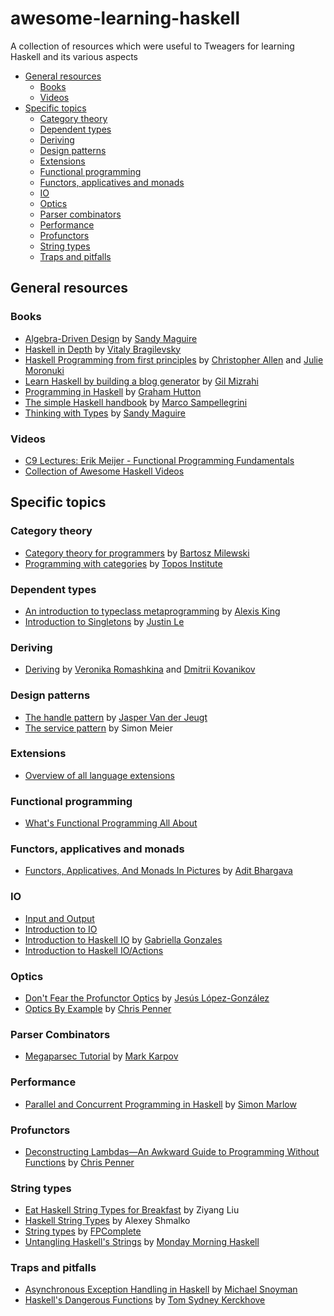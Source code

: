 # awesome-learning-haskell

A collection of resources which were useful to Tweagers for learning Haskell and its various aspects

- [General resources](#general-resources)
  - [Books](#books)
  - [Videos](#videos)
- [Specific topics](#specific-topics)
  - [Category theory](#category-theory)
  - [Dependent types](#dependent-types)
  - [Deriving](#deriving)
  - [Design patterns](#design-patterns)
  - [Extensions](#extensions)
  - [Functional programming](#functional-programming)
  - [Functors, applicatives and monads](#functors-applicatives-and-monads)
  - [IO](#io)
  - [Optics](#optics)
  - [Parser combinators](#parser-combinators)
  - [Performance](#performance)
  - [Profunctors](#profunctors)
  - [String types](#string-types)
  - [Traps and pitfalls](#traps-and-pitfalls)

## General resources

### Books

- [Algebra-Driven Design](https://leanpub.com/algebra-driven-design) by [Sandy Maguire](https://reasonablypolymorphic.com/)
- [Haskell in Depth](https://www.manning.com/books/haskell-in-depth) by [Vitaly Bragilevsky](https://twitter.com/VBragilevsky)
- [Haskell Programming from first principles](https://haskellbook.com/) by [Christopher Allen](https://twitter.com/bitemyapp) and [Julie Moronuki](https://twitter.com/argumatronic)
- [Learn Haskell by building a blog generator](https://lhbg-book.link/) by [Gil Mizrahi](https://twitter.com/_gilmi)
- [Programming in Haskell](https://www.cs.nott.ac.uk/~pszgmh/pih.html) by [Graham Hutton](https://twitter.com/haskellhutt)
- [The simple Haskell handbook](https://marcosampellegrini.com/simple-haskell-book) by [Marco Sampellegrini](https://twitter.com/_alpacaaa)
- [Thinking with Types](https://thinkingwithtypes.com/) by [Sandy Maguire](https://reasonablypolymorphic.com/)

### Videos

- [C9 Lectures: Erik Meijer - Functional Programming Fundamentals](https://docs.microsoft.com/en-us/shows/c9-lectures-erik-meijer-functional-programming-fundamentals/)
- [Collection of Awesome Haskell Videos](https://andys8.github.io/awesome-haskell-videos)

## Specific topics

### Category theory

- [Category theory for programmers](https://bartoszmilewski.com/2014/10/28/category-theory-for-programmers-the-preface/) by [Bartosz Milewski](https://twitter.com/BartoszMilewski)
- [Programming with categories](https://www.youtube.com/playlist?list=PLhgq-BqyZ7i7MTGhUROZy3BOICnVixETS) by [Topos Institute](https://topos.site/)

### Dependent types

- [An introduction to typeclass metaprogramming](https://lexi-lambda.github.io/blog/2021/03/25/an-introduction-to-typeclass-metaprogramming/) by [Alexis King](https://twitter.com/lexi_lambda)
- [Introduction to Singletons](https://blog.jle.im/entries/series/+introduction-to-singletons.html) by [Justin Le](https://twitter.com/mstk)

### Deriving

- [Deriving](https://kowainik.github.io/posts/deriving) by [Veronika Romashkina](https://twitter.com/vrom911) and [Dmitrii Kovanikov](https://twitter.com/ChShersh/)

### Design patterns

- [The handle pattern](https://jaspervdj.be/posts/2018-03-08-handle-pattern.html) by [Jasper Van der Jeugt](https://twitter.com/jaspervdj)
- [The service pattern](https://www.schoolofhaskell.com/user/meiersi/the-service-pattern) by Simon Meier

### Extensions

- [Overview of all language extensions](https://ghc.gitlab.haskell.org/ghc/doc/users_guide/exts/table.html)

### Functional programming

- [What's Functional Programming All About](https://www.lihaoyi.com/post/WhatsFunctionalProgrammingAllAbout.html)

### Functors, applicatives and monads

- [Functors, Applicatives, And Monads In Pictures](https://adit.io/posts/2013-04-17-functors,_applicatives,_and_monads_in_pictures.html) by [Adit Bhargava](https://twitter.com/_egonschiele)

### IO

- [Input and Output](http://learnyouahaskell.com/input-and-output)
- [Introduction to IO](https://wiki.haskell.org/Introduction_to_IO)
- [Introduction to Haskell IO](https://www.haskellforall.com/2013/01/introduction-to-haskell-io.html) by [Gabriella Gonzales](https://twitter.com/GabriellaG439)
- [Introduction to Haskell IO/Actions](https://wiki.haskell.org/Introduction_to_Haskell_IO/Actions)

### Optics

- [Don't Fear the Profunctor Optics](https://github.com/hablapps/dontfeartheprofunctoroptics) by [Jesús López-González](https://twitter.com/jeslg)
- [Optics By Example](https://leanpub.com/optics-by-example) by [Chris Penner](https://twitter.com/chrislpenner)

### Parser Combinators

- [Megaparsec Tutorial](https://markkarpov.com/tutorial/megaparsec.html) by [Mark Karpov](https://markkarpov.com/)

### Performance

- [Parallel and Concurrent Programming in Haskell](https://www.oreilly.com/library/view/parallel-and-concurrent/9781449335939/) by [Simon Marlow](https://twitter.com/simonmar)

### Profunctors

- [Deconstructing Lambdas—An Awkward Guide to Programming Without Functions](https://www.youtube.com/watch?v=xZmPuz9m2t0) by [Chris Penner](https://twitter.com/chrislpenner)

### String types

- [Eat Haskell String Types for Breakfast](https://free.cofree.io/2020/05/06/string-types/) by Ziyang Liu
- [Haskell String Types](https://www.alexeyshmalko.com/2015/haskell-string-types/) by Alexey Shmalko
- [String types](https://www.fpcomplete.com/haskell/tutorial/string-types/) by [FPComplete](https://twitter.com/FPComplete)
- [Untangling Haskell's Strings](https://mmhaskell.com/blog/2017/5/15/untangling-haskells-strings) by [Monday Morning Haskell](https://twitter.com/HaskellMonday)

### Traps and pitfalls

- [Asynchronous Exception Handling in Haskell](https://www.fpcomplete.com/blog/2018/04/async-exception-handling-haskell/) by [Michael Snoyman](https://twitter.com/snoyberg)
- [Haskell's Dangerous Functions](https://github.com/NorfairKing/haskell-dangerous-functions) by [Tom Sydney Kerckhove](https://twitter.com/kerckhove_ts)
